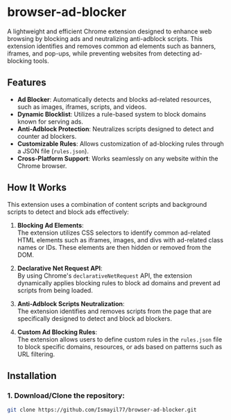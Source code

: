 # browser-ad-blocker

A lightweight and efficient Chrome extension designed to enhance web browsing by blocking ads and neutralizing anti-adblock scripts. This extension identifies and removes common ad elements such as banners, iframes, and pop-ups, while preventing websites from detecting ad-blocking tools.

## Features

- **Ad Blocker**: Automatically detects and blocks ad-related resources, such as images, iframes, scripts, and videos.
- **Dynamic Blocklist**: Utilizes a rule-based system to block domains known for serving ads.
- **Anti-Adblock Protection**: Neutralizes scripts designed to detect and counter ad blockers.
- **Customizable Rules**: Allows customization of ad-blocking rules through a JSON file (`rules.json`).
- **Cross-Platform Support**: Works seamlessly on any website within the Chrome browser.

## How It Works

This extension uses a combination of content scripts and background scripts to detect and block ads effectively:

1. **Blocking Ad Elements**:  
   The extension utilizes CSS selectors to identify common ad-related HTML elements such as iframes, images, and divs with ad-related class names or IDs. These elements are then hidden or removed from the DOM.

2. **Declarative Net Request API**:  
   By using Chrome's `declarativeNetRequest` API, the extension dynamically applies blocking rules to block ad domains and prevent ad scripts from being loaded.

3. **Anti-Adblock Scripts Neutralization**:  
   The extension identifies and removes scripts from the page that are specifically designed to detect and block ad blockers.

4. **Custom Ad Blocking Rules**:  
   The extension allows users to define custom rules in the `rules.json` file to block specific domains, resources, or ads based on patterns such as URL filtering.

## Installation

### 1. Download/Clone the repository:
```bash
git clone https://github.com/Ismayil77/browser-ad-blocker.git
